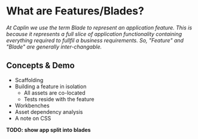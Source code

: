 # What are Features/Blades?

*At Caplin we use the term Blade to represent an application feature. This is
because it represents a full slice of application functionality containing everything
required to fullfil a business requirements. So, "Feature" and "Blade" are generally
inter-changable.*

## Concepts & Demo

* Scaffolding
* Building a feature in isolation
  * All assets are co-located
  * Tests reside with the feature
* Workbenches
* Asset dependency analysis
* A note on CSS

**TODO: show app split into blades**
